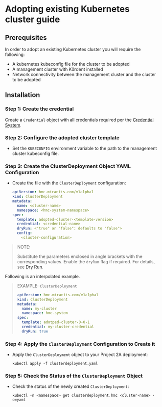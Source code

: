 # Adopting existing Kubernetes cluster guide

## Prerequisites

In order to adopt an existing Kubernetes cluster you will require the following:

- A kubernetes kubeconfig file for the cluster to be adopted
- A management cluster with K0rdent installed
- Network connectivity between the management cluster and the cluster to be adopted

## Installation


### Step 1: Create the credential
Create a `Credential` object with all credentials required per the
  [Credential System](../credential/main.md).

### Step 2: Configure the adopted cluster template

- Set the `KUBECONFIG` environment variable to the path to the management
  cluster kubeconfig file.

### Step 3: Create the ClusterDeployment Object YAML Configuration

- Create the file with the `ClusterDeployment` configuration:

    ```yaml
    apiVersion: hmc.mirantis.com/v1alpha1
    kind: ClusterDeployment
    metadata:
      name: <cluster-name>
      namespace: <hmc-system-namespace>
    spec:
      template: adopted-cluster-<template-version>
      credential: <credential-name>
      dryRun: <"true" or "false": defaults to "false">
      config:
        <cluster-configuration>
    ```

> NOTE:
>
> Substitute the parameters enclosed in angle brackets with the corresponding
> values. Enable the `dryRun` flag if required. For details, see
> [Dry Run](#dry-run).

Following is an interpolated example.

> EXAMPLE: `ClusterDeployment` 
>
> ```yaml
> apiVersion: hmc.mirantis.com/v1alpha1
> kind: ClusterDeployment
> metadata:
>   name: my-cluster
>   namespace: hmc-system
> spec:
>   template: adotped-cluster-0-0-1
>   credential: my-cluster-credential
>   dryRun: true
> ```


### Step 4: Apply the `ClusterDeployment` Configuration to Create it

- Apply the `ClusterDeployment` object to your Project 2A deployment:

  ```shell
  kubectl apply -f clusterdeployment.yaml
  ```

### Step 5: Check the Status of the `ClusterDeployment` Object

- Check the status of the newly created `ClusterDeployment`:

  ```shell
  kubectl -n <namespace> get clusterdeployment.hmc <cluster-name> -o=yaml
  ```
